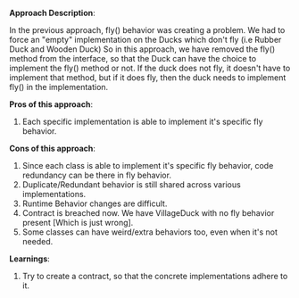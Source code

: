 **Approach Description**:

In the previous approach, fly() behavior was creating a problem. We had to force an "empty" implementation on the Ducks which don't fly (i.e Rubber Duck and Wooden Duck)
So in this approach, we have removed the fly() method from the interface, so that the Duck can have the choice to implement the fly() method or not. If the duck does not fly, it doesn't have to implement that method, but if it does fly, then the duck needs to implement fly() in the implementation.

**Pros of this approach**:

1. Each specific implementation is able to implement it's specific fly behavior.

**Cons of this approach**:

1. Since each class is able to implement it's specific fly behavior, code redundancy can be there in fly behavior.
2. Duplicate/Redundant behavior is still shared across various implementations.
3. Runtime Behavior changes are difficult.
4. Contract is breached now. We have VillageDuck with no fly behavior present [Which is just wrong].
5. Some classes can have weird/extra behaviors too, even when it's not needed.


**Learnings**:

1. Try to create a contract, so that the concrete implementations adhere to it.
